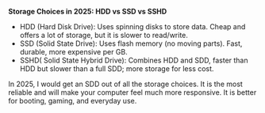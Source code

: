 **Storage Choices in 2025: HDD vs SSD vs SSHD**
- HDD (Hard Disk Drive): Uses spinning disks to store data. Cheap and offers a lot of storage, but it is slower to read/write.
- SSD (Solid State Drive): Uses flash memory (no moving parts). Fast, durable, more expensive per GB.
- SSHD( Solid State Hybrid Drive): Combines HDD and SDD, faster than HDD but slower than a full SDD; more storage for less cost.

In 2025, I would get an SDD out of all the storage choices. It is the most reliable and will make your computer feel much more responsive. It is better for booting, gaming, and everyday use.
